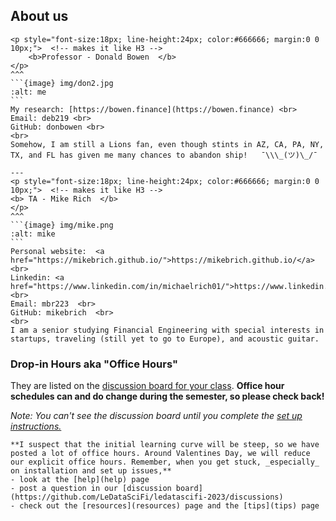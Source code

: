 ## About us
 
````{panels}
<p style="font-size:18px; line-height:24px; color:#666666; margin:0 0 10px;">  <!-- makes it like H3 -->
    <b>Professor - Donald Bowen  </b>
</p>   
^^^
```{image} img/don2.jpg
:alt: me
```
My research: [https://bowen.finance](https://bowen.finance) <br>
Email: deb219 <br>
GitHub: donbowen <br> 
<br>
Somehow, I am still a Lions fan, even though stints in AZ, CA, PA, NY, TX, and FL has given me many chances to abandon ship!   ¯\\\_(ツ)\_/¯

---
<p style="font-size:18px; line-height:24px; color:#666666; margin:0 0 10px;">  <!-- makes it like H3 --> 
<b> TA - Mike Rich  </b>
</p>
^^^
```{image} img/mike.png
:alt: mike
```
Personal website:  <a href="https://mikebrich.github.io/">https://mikebrich.github.io/</a> <br>
Linkedin: <a href="https://www.linkedin.com/in/michaelrich01/">https://www.linkedin.com/in/michaelrich01/</a> <br>
Email: mbr223  <br>
GitHub: mikebrich  <br> 
<br>
I am a senior studying Financial Engineering with special interests in startups, traveling (still yet to go to Europe), and acoustic guitar.
````

### Drop-in Hours aka "Office Hours"

They are listed on the [discussion board for your class](https://github.com/LeDataSciFi/ledatascifi-2023/discussions). **Office hour schedules can and do change during the semester, so please check back!** 

_Note: You can't see the discussion board until you complete the [set up instructions.](02_Setup)_

```{note}  
**I suspect that the initial learning curve will be steep, so we have posted a lot of office hours. Around Valentines Day, we will reduce our explicit office hours. Remember, when you get stuck, _especially_ on installation and set up issues,**
- look at the [help](help) page
- post a question in our [discussion board](https://github.com/LeDataSciFi/ledatascifi-2023/discussions)
- check out the [resources](resources) page and the [tips](tips) page
```


